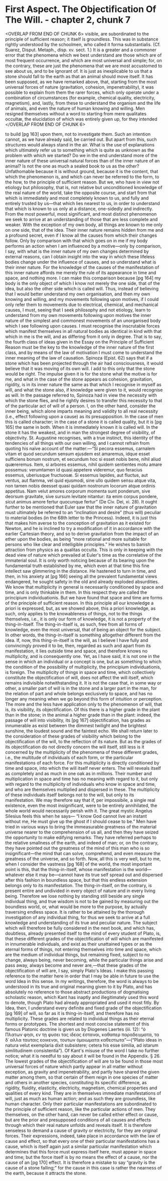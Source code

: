 # First Aspect. The Objectification Of The Will. - chapter 2, chunk 7

<OVERLAP FROM END OF CHUNK 6>
visible, are subordinated to the principle of sufficient reason; it itself is groundless. This was in substance rightly understood by the schoolmen, who called it forma substantialis. (Cf. Suarez, Disput. Metaph., disp. xv. sect. 1.) It is a greater and a commoner error that the phenomena which we best understand are those which are of most frequent occurrence, and which are most universal and simple; for, on the contrary, these are just the phenomena that we are most accustomed to see about us, and to be ignorant of. It is just as inexplicable to us that a stone should fall to the earth as that an animal should move itself. It has been supposed, as we have remarked above, that, starting from the most universal forces of nature (gravitation, cohesion, impenetrability), it was possible to explain from them the rarer forces, which only operate under a combination of circumstances (for example, chemical quality, electricity, magnetism), and, lastly, from these to understand the organism and the life of animals, and even the nature of human knowing and willing. Men resigned themselves without a word to starting from mere qualitates occultæ, the elucidation of which was entirely given up, for they intended
</OVERLAP FROM END OF CHUNK 6>

to build [pg 163] upon them, not to investigate them. Such an intention cannot, as we have already said, be carried out. But apart from this, such structures would always stand in the air. What is the use of explanations which ultimately refer us to something which is quite as unknown as the problem with which we started? Do we in the end understand more of the inner nature of these universal natural forces than of the inner nature of an animal? Is not the one as much a sealed book to us as the other? Unfathomable because it is without ground, because it is the content, that which the phenomenon is, and which can never be referred to the form, to the how, to the principle of sufficient reason. But we, who have in view not etiology but philosophy, that is, not relative but unconditioned knowledge of the real nature of the world, take the opposite course, and start from that which is immediately and most completely known to us, and fully and entirely trusted by us—that which lies nearest to us, in order to understand that which is known to us only at a distance, one-sidedly and indirectly. From the most powerful, most significant, and most distinct phenomenon we seek to arrive at an understanding of those that are less complete and weaker. With the exception of my own body, all things are known to me only on one side, that of the idea. Their inner nature remains hidden from me and a profound secret, even if I know all the causes from which their changes follow. Only by comparison with that which goes on in me if my body performs an action when I am influenced by a motive—only by comparison, I say, with what is the inner nature of my own changes determined by external reasons, can I obtain insight into the way in which these lifeless bodies change under the influence of causes, and so understand what is their inner nature. For the knowledge of the causes of the manifestation of this inner nature affords me merely the rule of its appearance in time and space, and nothing more. I can make this comparison because [pg 164] my body is the only object of which I know not merely the one side, that of the idea, but also the other side which is called will. Thus, instead of believing that I would better understand my own organisation, and then my own knowing and willing, and my movements following upon motives, if I could only refer them to movements due to electrical, chemical, and mechanical causes, I must, seeing that I seek philosophy and not etiology, learn to understand from my own movements following upon motives the inner nature of the simplest and commonest movements of an unorganised body which I see following upon causes. I must recognise the inscrutable forces which manifest themselves in all natural bodies as identical in kind with that which in me is the will, and as differing from it only in degree. That is to say, the fourth class of ideas given in the Essay on the Principle of Sufficient Reason must be the key to the knowledge of the inner nature of the first class, and by means of the law of motivation I must come to understand the inner meaning of the law of causation. Spinoza (Epist. 62) says that if a stone which has been projected through the air had consciousness, it would believe that it was moving of its own will. I add to this only that the stone would be right. The impulse given it is for the stone what the motive is for me, and what in the case of the stone appears as cohesion, gravitation, rigidity, is in its inner nature the same as that which I recognise in myself as will, and what the stone also, if knowledge were given to it, would recognise as will. In the passage referred to, Spinoza had in view the necessity with which the stone flies, and he rightly desires to transfer this necessity to that of the particular act of will of a person. I, on the other hand, consider the inner being, which alone imparts meaning and validity to all real necessity (i.e., effect following upon a cause) as its presupposition. In the case of men this is called character; in the case of a stone it is called quality, but it is [pg 165] the same in both. When it is immediately known it is called will. In the stone it has the weakest, and in man the strongest degree of visibility, of objectivity. St. Augustine recognises, with a true instinct, this identity of the tendencies of all things with our own willing, and I cannot refrain from quoting his naïve account of the matter:—“Si pecora essemus, carnalem vitam et quod secundum sensum ejusdem est amaremus, idque esset sufficiens bonum nostrum, et secundum hoc si esset nobis bene, nihil aliud quæreremus. Item, si arbores essemus, nihil quidem sentientes motu amare possemus: verumtamen id quasi appetere videremur, quo feracius essemus, uberiusque fructuosæ. Si essemus lapides, aut fluctus, aut ventus, aut flamma, vel quid ejusmodi, sine ullo quidem sensu atque vita, non tamen nobis deesset quasi quidam nostrorum locorum atque ordinis appetitus. Nam velut amores corporum momenta sunt ponderum, sive deorsum gravitate, sive sursum levitate nitantur: ita enim corpus pondere, sicut animus amore fertur quocunque fertur” (De Civ. Dei, xi. 28). It ought further to be mentioned that Euler saw that the inner nature of gravitation must ultimately be referred to an “inclination and desire” (thus will) peculiar to material bodies (in the 68th letter to the Princess). Indeed, it is just this that makes him averse to the conception of gravitation as it existed for Newton, and he is inclined to try a modification of it in accordance with the earlier Cartesian theory, and so to derive gravitation from the impact of an ether upon the bodies, as being “more rational and more suitable for persons who like clear and intelligible principles.” He wishes to banish attraction from physics as a qualitas occulta. This is only in keeping with the dead view of nature which prevailed at Euler's time as the correlative of the immaterial soul. It is only worth noticing because of its bearing upon the fundamental truth established by me, which even at that time this fine intellect saw glimmering in the distance. He hastened to turn in time, and then, in his anxiety at [pg 166] seeing all the prevalent fundamental views endangered, he sought safety in the old and already exploded absurdities. We know that multiplicity in general is necessarily conditioned by space and time, and is only thinkable in them. In this respect they are called the principium individuationis. But we have found that space and time are forms of the principle of sufficient reason. In this principle all our knowledge a priori is expressed, but, as we showed above, this a priori knowledge, as such, only applies to the knowableness of things, not to the things themselves, i.e., it is only our form of knowledge, it is not a property of the thing-in-itself. The thing-in-itself is, as such, free from all forms of knowledge, even the most universal, that of being an object for the subject. In other words, the thing-in-itself is something altogether different from the idea. If, now, this thing-in-itself is the will, as I believe I have fully and convincingly proved it to be, then, regarded as such and apart from its manifestation, it lies outside time and space, and therefore knows no multiplicity, and is consequently one. Yet, as I have said, it is not one in the sense in which an individual or a concept is one, but as something to which the condition of the possibility of multiplicity, the principium individuationis, is foreign. The multiplicity of things in space and time, which collectively constitute the objectification of will, does not affect the will itself, which remains indivisible notwithstanding it. It is not the case that, in some way or other, a smaller part of will is in the stone and a larger part in the man, for the relation of part and whole belongs exclusively to space, and has no longer any meaning when we go beyond this form of intuition or perception. The more and the less have application only to the phenomenon of will, that is, its visibility, its objectification. Of this there is a higher grade in the plant than in the stone; in the animal a higher grade than in the plant: indeed, the passage of will into visibility, its [pg 167] objectification, has grades as innumerable as exist between the dimmest twilight and the brightest sunshine, the loudest sound and the faintest echo. We shall return later to the consideration of these grades of visibility which belong to the objectification of the will, to the reflection of its nature. But as the grades of its objectification do not directly concern the will itself, still less is it concerned by the multiplicity of the phenomena of these different grades, i.e., the multitude of individuals of each form, or the particular manifestations of each force. For this multiplicity is directly conditioned by time and space, into which the will itself never enters. The will reveals itself as completely and as much in one oak as in millions. Their number and multiplication in space and time has no meaning with regard to it, but only with regard to the multiplicity of individuals who know in space and time, and who are themselves multiplied and dispersed in these. The multiplicity of these individuals itself belongs not to the will, but only to its manifestation. We may therefore say that if, per impossibile, a single real existence, even the most insignificant, were to be entirely annihilated, the whole world would necessarily perish with it. The great mystic Angelus Silesius feels this when he says— “I know God cannot live an instant without me, He must give up the ghost if I should cease to be.” Men have tried in various ways to bring the immeasurable greatness of the material universe nearer to the comprehension of us all, and then they have seized the opportunity to make edifying remarks. They have referred perhaps to the relative smallness of the earth, and indeed of man; or, on the contrary, they have pointed out the greatness of the mind of this man who is so insignificant—the mind that can solve, comprehend, and even measure the greatness of the universe, and so forth. Now, all this is very well, but to me, when I consider the vastness [pg 168] of the world, the most important point is this, that the thing-in-itself, whose manifestation is the world—whatever else it may be—cannot have its true self spread out and dispersed after this fashion in boundless space, but that this endless extension belongs only to its manifestation. The thing-in-itself, on the contrary, is present entire and undivided in every object of nature and in every living being. Therefore we lose nothing by standing still beside any single individual thing, and true wisdom is not to be gained by measuring out the boundless world, or, what would be more to the purpose, by actually traversing endless space. It is rather to be attained by the thorough investigation of any individual thing, for thus we seek to arrive at a full knowledge and understanding of its true and peculiar nature. The subject which will therefore be fully considered in the next book, and which has, doubtless, already presented itself to the mind of every student of Plato, is, that these different grades of the objectification of will which are manifested in innumerable individuals, and exist as their unattained types or as the eternal forms of things, not entering themselves into time and space, which are the medium of individual things, but remaining fixed, subject to no change, always being, never becoming, while the particular things arise and pass away, always become and never are,—that these grades of the objectification of will are, I say, simply Plato's Ideas. I make this passing reference to the matter here in order that I may be able in future to use the word Idea in this sense. In my writings, therefore, the word is always to be understood in its true and original meaning given to it by Plato, and has absolutely no reference to those abstract productions of dogmatising scholastic reason, which Kant has inaptly and illegitimately used this word to denote, though Plato had already appropriated and used it most fitly. By Idea, then, I understand every definite and fixed grade of the objectification [pg 169] of will, so far as it is thing-in-itself, and therefore has no multiplicity. These grades are related to individual things as their eternal forms or prototypes. The shortest and most concise statement of this famous Platonic doctrine is given us by Diogenes Laertes (iii. 12): “ὁ Πλατων φησι, εν τῃ φυσει τας ιδεας ἑσταναι, καθαπερ παραδειγματα, τα δ᾽ αλλα ταυταις εοικεναι, τουτων ὁμοιωματα καθεστωτα”—(“Plato ideas in natura velut exemplaria dixit subsistere; cetera his esse similia, ad istarum similitudinem consistentia”). Of Kant's misuse of the word I take no further notice; what it is needful to say about it will be found in the Appendix. § 26. The lowest grades of the objectification of will are to be found in those most universal forces of nature which partly appear in all matter without exception, as gravity and impenetrability, and partly have shared the given matter among them, so that certain of them reign in one species of matter and others in another species, constituting its specific difference, as rigidity, fluidity, elasticity, electricity, magnetism, chemical properties and qualities of every kind. They are in themselves immediate manifestations of will, just as much as human action; and as such they are groundless, like human character. Only their particular manifestations are subordinated to the principle of sufficient reason, like the particular actions of men. They themselves, on the other hand, can never be called either effect or cause, but are the prior and presupposed conditions of all causes and effects through which their real nature unfolds and reveals itself. It is therefore senseless to demand a cause of gravity or electricity, for they are original forces. Their expressions, indeed, take place in accordance with the law of cause and effect, so that every one of their particular manifestations has a cause, which is itself again just a similar particular manifestation which determines that this force must express itself here, must appear in space and time; but the force itself is by no means the effect of a cause, nor the cause of an [pg 170] effect. It is therefore a mistake to say “gravity is the cause of a stone falling;” for the cause in this case is rather the nearness of the earth, because it attracts the stone.